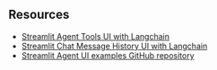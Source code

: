 ## Resources

- [Streamlit Agent Tools UI with Langchain](https://python.langchain.com/v0.2/docs/integrations/callbacks/streamlit/)
- [Streamlit Chat Message History UI with Langchain](https://python.langchain.com/v0.2/docs/integrations/memory/streamlit_chat_message_history/)
- [Streamlit Agent UI examples GitHub repository]()
